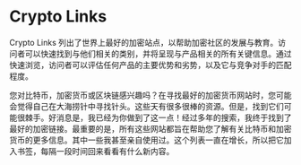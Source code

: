 # 

# Crypto Links

Crypto Links 列出了世界上最好的加密站点，以帮助加密社区的发展与教育。访问者可以快速找到与他们相关的类别，并将呈现与产品相关的所有关键信息。通过快速浏览，访问者可以评估任何产品的主要优势和劣势，以及它与竞争对手的匹配程度。

您对比特币，加密货币或区块链感兴趣吗？在寻找最好的加密货币网站时，您可能会觉得自己在大海捞针中寻找针头。这些天有很多很棒的资源。但是，找到它们可能很棘手。好消息是，我已经为你做到了这一点！经过多年的搜索，我终于找到了最好的加密链接。最重要的是，所有这些网站都旨在帮助您了解有关比特币和加密货币的更多信息。其中一些我甚至亲自使用过。这个列表一直在增长，所以把它加入书签，每隔一段时间回来看看有什么新内容。

